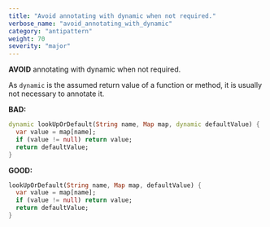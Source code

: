 ```yaml
---
title: "Avoid annotating with dynamic when not required."
verbose_name: "avoid_annotating_with_dynamic"
category: "antipattern"
weight: 70
severity: "major"
---
```

**AVOID** annotating with dynamic when not required.

As `dynamic` is the assumed return value of a function or method, it is usually
not necessary to annotate it.

**BAD:**
```dart
dynamic lookUpOrDefault(String name, Map map, dynamic defaultValue) {
  var value = map[name];
  if (value != null) return value;
  return defaultValue;
}
```

**GOOD:**
```dart
lookUpOrDefault(String name, Map map, defaultValue) {
  var value = map[name];
  if (value != null) return value;
  return defaultValue;
}
```
